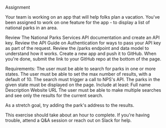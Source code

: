 Assignment

Your team is working on an app that will help folks plan a vacation. You've been assigned to work on one feature for the app - to display a list of national parks in an area.

Review The National Parks Services API documentation and create an API key.
Review the API Guide on Authentication for ways to pass your API key as part of the request.
Review the /parks endpoint and data model to understand how it works.
Create a new app and push it to GitHub.
When you're done, submit the link to your GitHub repo at the bottom of the page.


Requirements:
    The user must be able to search for parks in one or more states.
    The user must be able to set the max number of results, with a default of 10.
    The search must trigger a call to NPS's API.
    The parks in the given state must be displayed on the page. Include at least:
        Full name
        Description
        Website URL
        The user must be able to make multiple searches and see only the results for the current search.

As a stretch goal, try adding the park's address to the results.

This exercise should take about an hour to complete. If you're having trouble, attend a Q&A session or reach out on Slack for help.